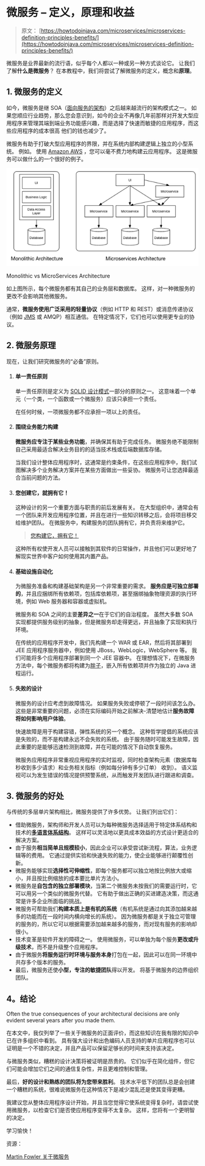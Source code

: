 # 微服务 – 定义，原理和收益

> 原文： [https://howtodoinjava.com/microservices/microservices-definition-principles-benefits/](https://howtodoinjava.com/microservices/microservices-definition-principles-benefits/)

微服务是业界最新的流行语，似乎每个人都以一种或另一种方式谈论它。 让我们了解**什么是微服务**？ 在本教程中，我们将尝试了解微服务的定义，概念和**原理**。

## 1\. 微服务的定义

如今，微服务是继 SOA（[面向服务的架构](https://en.wikipedia.org/wiki/Service-oriented_architecture)）之后越来越流行的架构模式之一。 如果您顺应行业趋势，那么您会意识到，如今的企业不再像几年前那样对开发大型应用程序来管理其端到端业务功能感兴趣，而是选择了快速而敏捷的应用程序，而这些应用程序的成本很高 他们的钱也减少了。

微服务有助于打破大型应用程序的界限，并在系统内部构建逻辑上独立的小型系统。 例如。 使用 [Amazon AWS](https://aws.amazon.com/) ，您可以毫不费力地构建云应用程序。 这是微服务可以做什么的一个很好的例子。

![Monolithic vs MicroServices Architecture](img/c1e79c41c5e5ffacfd75af0db76ef8cb.jpg)

Monolithic vs MicroServices Architecture

如上图所示，每个微服务都有其自己的业务层和数据库。 这样，对一种微服务的更改不会影响其他微服务。

通常，**微服务使用广泛采用的轻量协议**（例如 HTTP 和 REST）或消息传递协议（例如 [JMS](https://howtodoinjava.com/jms/jms-java-message-service-tutorial/) 或 AMQP）相互通信。 在特定情况下，它们也可以使用更专业的协议。

## 2\. 微服务原理

现在，让我们研究微服务的“必备”原则。

1.  #### 单一责任原则

    单一责任原则是定义为 [SOLID 设计模式](//howtodoinjava.com/best-practices/5-class-design-principles-solid-in-java/#SRP)一部分的原则之一。 这意味着一个单元（一个类，一个函数或一个微服务）应该只承担一个责任。

    在任何时候，一项微服务都不应承担一项以上的责任。

2.  #### 围绕业务能力构建

    **微服务应专注于某些业务功能**，并确保其有助于完成任务。 微服务绝不能限制自己采用最适合解决业务目的的适当技术栈或后端数据库存储。

    当我们设计整体应用程序时，这通常是约束条件，在这些应用程序中，我们试图解决多个业务解决方案并在某些方面做出一些妥协。 微服务可让您选择最适合当前问题的方法。

3.  #### 您创建它，就拥有它！

    这种设计的另一个重要方面与职责的前后发展有关。 在大型组织中，通常会有一个团队来开发应用程序位置，并且在进行一些知识转移之后，会将项目移交给维护团队。 在微服务中，构建服务的团队拥有它，并负责将来维护它。

    > [您构建它，拥有它！](https://aronatkins.github.io/2014/12/23/you-build-it-you-own-it.html)

    这种所有权使开发人员可以接触到其软件的日常操作，并且他们可以更好地了解现实世界中客户如何使用其内置产品。

4.  #### 基础设施自动化

    为微服务准备和构建基础架构是另一个非常重要的需求。 **服务应是可独立部署的**，并且应捆绑所有依赖项，包括库依赖项，甚至捆绑抽象物理资源的执行环境，例如 Web 服务器和容器或虚拟机。

    微服务和 SOA 之间的主要**差异之一**在于它们的自治程度。 虽然大多数 SOA 实现都提供服务级别的抽象，但是微服务却走得更远，并且抽象了实现和执行环境。

    在传统的应用程序开发中，我们先构建一个 WAR 或 EAR，然后将其部署到 JEE 应用程序服务器中，例如使用 JBoss，WebLogic，WebSphere 等。 我们可能将多个应用程序部署到同一个 JEE 容器中。 在理想情况下，在微服务方法中，每个微服务都将构建为[胖子](//howtodoinjava.com/maven/maven-shade-plugin-create-uberfat-jar-example/)，嵌入所有依赖项并作为独立的 Java 进程运行。

5.  #### 失败的设计

    微服务的设计应考虑到故障情况。 如果服务失败或停顿了一段时间该怎么办。 这些是非常重要的问题，必须在实际编码开始之前解决-清楚地估计**服务故障将如何影响用户体验**。

    快速故障是用于构建容错，弹性系统的另一个概念。 这种哲学提倡的系统应该是失败的，而不是构建永远不会失败的系统。 由于服务随时可能发生故障，因此重要的是能够迅速检测到故障，并在可能的情况下自动恢复服务。

    微服务应用程序非常重视应用程序的实时监视，同时检查架构元素（数据库每秒收到多少请求）和业务相关指标（例如每分钟有多少订单） 收到）。 语义监视可以为发生错误的情况提供预警系统，从而触发开发团队进行跟进和调查。

## 3\. 微服务的好处

与传统的多层单片架构相比，微服务提供了许多优势。 让我们列出它们：

*   借助微服务，架构师和开发人员可以为每种微服务选择适用于特定体系结构和技术的[**多语言体系结构**](https://www.infoq.com/articles/paradigm-based-polyglot-prog)。 这样可以灵活地以更具成本效益的方式设计更适合的解决方案。
*   由于服务**相当简单且规模较小**，因此企业可以承受尝试新流程，算法，业务逻辑等的费用。 它通过提供实验和快速失败的能力，使企业能够进行颠覆性创新。
*   微服务能够实现**选择性可伸缩性**，即每个服务都可以独立地按比例放大或缩小，并且按比例缩放的成本要比单片方法小。
*   微服务是**自包含的独立部署模块**，当第二个微服务未按我们的需要运行时，它可以用另一个类似的微服务代替。 它有助于做出正确的买进建造决策，而这通常是许多企业所面临的挑战。
*   微服务可帮助我们**构建本质上是有机的系统**（有机系统是通过向其添加越来越多的功能而在一段时间内横向增长的系统）。 因为微服务都是关于独立可管理的服务的，所以它可以根据需要添加越来越多的服务，而对现有服务的影响却很小。
*   技术变革是软件开发的障碍之一。 使用微服务，可以单独为每个服务**更改或升级技术**，而不是升级整个应用程序。
*   由于微服务**将服务运行时环境与服务本身**打包在一起，因此可以在同一环境中共存多个版本的服务。
*   最后，微服务还使**小型，专注的敏捷团队**得以开发。 将基于微服务的边界组织团队。

## 4。结论

Often the true consequences of your architectural decisions are only evident several years after you made them.

在本文中，我仅列举了一些关于微服务的正面评价，而这些知识在我有限的知识中已在许多组织中看到。 具有强大设计和出色编码人员支持的单片应用程序也可以证明是一个不错的决定，并且产品可以保留足够长的时间来支持该决定。

与微服务类似，糟糕的设计决策将被证明是昂贵的。 它们似乎在简化组件，但它们可能会增加它们之间的通信复杂性，并且更难控制和管理。

最后，**好的设计和熟练的团队将为您带来胜利**。 技术水平低下的团队总是会创建一个糟糕的系统，很难说微服务在这种情况下是减少混乱还是使其变得更糟。

我建议您从整体应用程序设计开始，并且当您觉得它使系统变得复杂时，请尝试使用微服务，以检查它们是否使应用程序变得不太复杂。 这样，您将有一个更明智的决定。

学习愉快！

资源：

[Martin Fowler 关于微服务](http://martinfowler.com/articles/microservices.html)